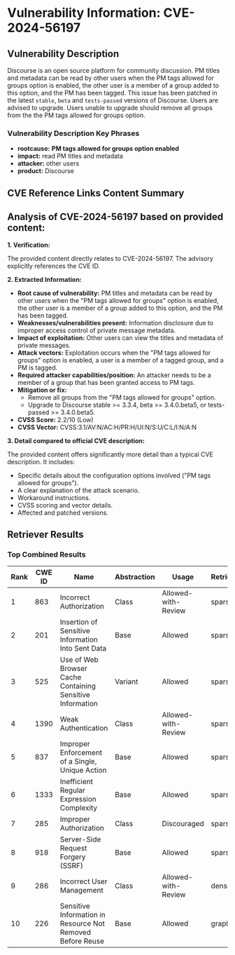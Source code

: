 # Vulnerability Information: CVE-2024-56197

## Vulnerability Description
Discourse is an open source platform for community discussion. PM titles and metadata can be read by other users when the PM tags allowed for groups option is enabled, the other user is a member of a group added to this option, and the PM has been tagged. This issue has been patched in the latest `stable`, `beta` and `tests-passed` versions of Discourse. Users are advised to upgrade. Users unable to upgrade should remove all groups from the the PM tags allowed for groups option.

### Vulnerability Description Key Phrases
- **rootcause:** **PM tags allowed for groups option enabled**
- **impact:** read PM titles and metadata
- **attacker:** other users
- **product:** Discourse

## CVE Reference Links Content Summary
## Analysis of CVE-2024-56197 based on provided content:

**1. Verification:**

The provided content directly relates to CVE-2024-56197. The advisory explicitly references the CVE ID.

**2. Extracted Information:**

*   **Root cause of vulnerability:** PM titles and metadata can be read by other users when the "PM tags allowed for groups" option is enabled, the other user is a member of a group added to this option, and the PM has been tagged.
*   **Weaknesses/vulnerabilities present:**  Information disclosure due to improper access control of private message metadata.
*   **Impact of exploitation:** Other users can view the titles and metadata of private messages.
*   **Attack vectors:**  Exploitation occurs when the "PM tags allowed for groups" option is enabled, a user is a member of a tagged group, and a PM is tagged.
*   **Required attacker capabilities/position:** An attacker needs to be a member of a group that has been granted access to PM tags.
*   **Mitigation or fix:**
    *   Remove all groups from the "PM tags allowed for groups" option.
    *   Upgrade to Discourse stable >= 3.3.4, beta >= 3.4.0.beta5, or tests-passed >= 3.4.0.beta5.
*   **CVSS Score:** 2.2/10 (Low)
*   **CVSS Vector:** CVSS:3.1/AV:N/AC:H/PR:H/UI:N/S:U/C:L/I:N/A:N

**3. Detail compared to official CVE description:**

The provided content offers significantly more detail than a typical CVE description. It includes:

*   Specific details about the configuration options involved ("PM tags allowed for groups").
*   A clear explanation of the attack scenario.
*   Workaround instructions.
*   CVSS scoring and vector details.
*   Affected and patched versions.

## Retriever Results

### Top Combined Results

| Rank | CWE ID | Name | Abstraction | Usage  | Retrievers | Individual Scores |
|------|--------|------|-------------|-------|------------|-------------------|
| 1 | 863 | Incorrect Authorization | Class | Allowed-with-Review | sparse | 0.588 |
| 2 | 201 | Insertion of Sensitive Information Into Sent Data | Base | Allowed | sparse | 0.587 |
| 3 | 525 | Use of Web Browser Cache Containing Sensitive Information | Variant | Allowed | sparse | 0.580 |
| 4 | 1390 | Weak Authentication | Class | Allowed-with-Review | sparse | 0.574 |
| 5 | 837 | Improper Enforcement of a Single, Unique Action | Base | Allowed | sparse | 0.545 |
| 6 | 1333 | Inefficient Regular Expression Complexity | Base | Allowed | sparse | 0.526 |
| 7 | 285 | Improper Authorization | Class | Discouraged | sparse | 0.517 |
| 8 | 918 | Server-Side Request Forgery (SSRF) | Base | Allowed | sparse | 0.512 |
| 9 | 286 | Incorrect User Management | Class | Allowed-with-Review | dense | 0.397 |
| 10 | 226 | Sensitive Information in Resource Not Removed Before Reuse | Base | Allowed | graph | 0.002 |

